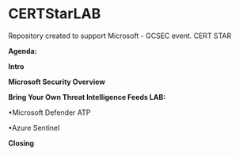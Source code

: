 # CERTStarLAB

Repository created to support Microsoft - GCSEC event.
CERT STAR

**Agenda:**

  **Intro**
  
  **Microsoft Security Overview**

  **Bring Your Own Threat Intelligence Feeds LAB:**
  
  •Microsoft Defender ATP
  
  •Azure Sentinel
  

  **Closing**


  
 



